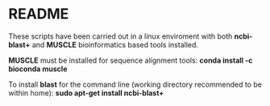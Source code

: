 # README

These scripts have been carried out in a linux enviroment with both **ncbi-blast+** and **MUSCLE** bioinformatics based tools installed.

**MUSCLE** must be installed for sequence alignment tools: **conda install -c bioconda muscle**

To install **blast** for the command line (working directory recommended to be within home): **sudo apt-get install ncbi-blast+**


